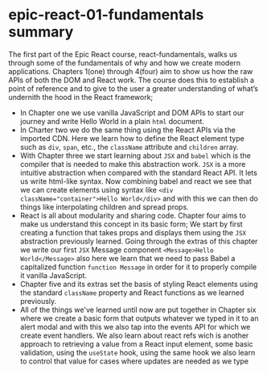 # epic-react-01-fundamentals summary

The first part of the Epic React course, react-fundamentals, walks us through some of the fundamentals of why and how we create modern applications. Chapters 1(one) through 4(four) aim to show us how the raw APIs of both the DOM and React work. The course does this to establish a point of reference and to give to the user a greater understanding of what’s undernith the hood in the React framework;

* In Chapter one we use vanilla JavaScript and DOM APIs to start our journey and write Hello World in a plain `html` document.
* In Charter two we do the same thing using the React APIs via the imported CDN. Here we learn how to define the React element type such as `div`, `span`, etc., the `className` attribute and `children` array.
* With Chapter three we start learning about `JSX` and `babel` which is the compiler that is needed to make this abstraction work. `JSX` is a more intuitive abstraction when compared with the standard React API. It lets us write html-like syntax. Now combining babel and react we see that we can create elements using syntax like `<div className="container">Hello World</div>` and with this we can then do things like interpolating children and spread props.
* React is all about modularity and sharing code. Chapter four aims to make us understand this concept in its basic form; We start by first creating a function that takes props and displays them using the `JSX` abstraction previously learned. Going through the extras of this chapter we write our first `JSX` Message component `<Message>Hello World</Message>` also here we learn that we need to pass Babel a capitalized function `function Message` in order for it to properly compile it vanilla JavaScript.
* Chapter five and its extras set the basis of styling React elements using the standard `className` property and React functions as we learned previously.
* All of the things we've learned until now are put together in Chapter six where we create a basic form that outputs whatever we typed in it to an alert modal and with this we also tap into the events API for which we create event handlers. We also learn about react refs wich is another approach to retrieving a value from a React input element, some basic validation, using the `useState` hook, using the same hook we also learn to control that value for cases where updates are needed as we type